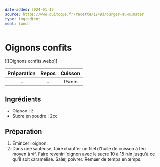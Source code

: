 ```yaml
---
date-added: 2024-01-15
source: https://www.quitoque.fr/recette/12493/burger-au-munster
type: ingredient
meal: lunch
---
```


# Oignons confits

![[Oignons confits.webp]]

| Préparation | Repos | Cuisson |
|:-----------:|:-----:|:-------:|
|      -      |   -   |  15min  |

## Ingrédients

- Oignon : 2
- Sucre en poudre : 2cc

## Préparation

1. Émincer l'oignon.
2. Dans une sauteuse, faire chauffer un filet d'huile de cuisson à feu moyen à vif. Faire revenir l'oignon avec le sucre 10 à 15 min jusqu'à ce qu'il soit caramélisé. Saler, poivrer. Remuer de temps en temps.
